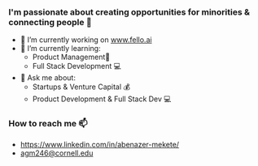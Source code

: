 
### I'm passionate about creating opportunities for minorities & connecting people 🔗

- 🔭 I’m currently working on www.fello.ai
- 🌱 I’m currently learning:
  - Product Management📱
  - Full Stack Development 💻
- 💬 Ask me about:
  - Startups & Venture Capital 💰
  - Product Development & Full Stack Dev 💻
### How to reach me 📫
- https://www.linkedin.com/in/abenazer-mekete/
- agm246@cornell.edu 

